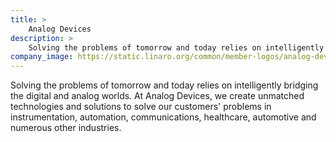 ```yaml
---
title: >
    Analog Devices
description: >
    Solving the problems of tomorrow and today relies on intelligently bridging the digital and analog worlds. At Analog Devices, we create unmatched technologies and solutions to solve our customers' problems in instrumentation, automation, communications, healthcare, automotive and numerous other industries.
company_image: https://static.linaro.org/common/member-logos/analog-devices.jpg
---
```

Solving the problems of tomorrow and today relies on intelligently bridging the digital and analog worlds. At Analog Devices, we create unmatched technologies and solutions to solve our customers' problems in instrumentation, automation, communications, healthcare, automotive and numerous other industries.
